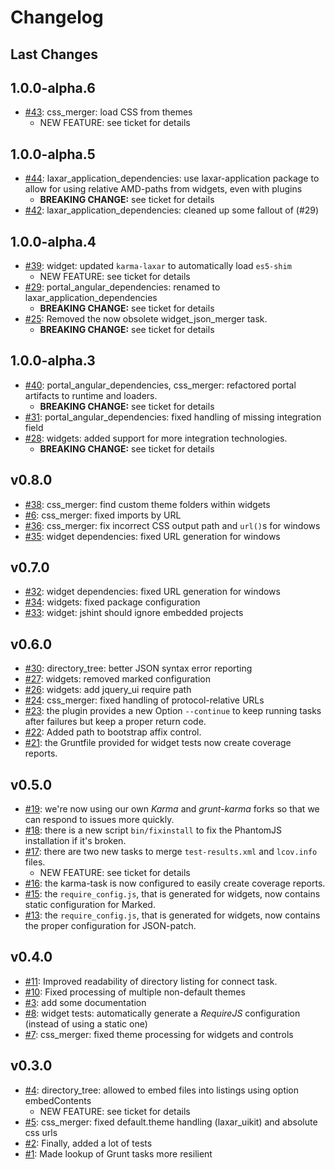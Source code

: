 # Changelog

## Last Changes


## 1.0.0-alpha.6

- [#43](https://github.com/LaxarJS/grunt-laxar/issues/43): css_merger: load CSS from themes
    + NEW FEATURE: see ticket for details


## 1.0.0-alpha.5

- [#44](https://github.com/LaxarJS/grunt-laxar/issues/44): laxar_application_dependencies: use laxar-application package to allow for using relative AMD-paths from widgets, even with plugins
    + **BREAKING CHANGE:** see ticket for details
- [#42](https://github.com/LaxarJS/grunt-laxar/issues/42): laxar_application_dependencies: cleaned up some fallout of (#29)


## 1.0.0-alpha.4

- [#39](https://github.com/LaxarJS/grunt-laxar/issues/39): widget: updated `karma-laxar` to automatically load `es5-shim`
    + NEW FEATURE: see ticket for details
- [#29](https://github.com/LaxarJS/grunt-laxar/issues/29): portal_angular_dependencies: renamed to laxar_application_dependencies
    + **BREAKING CHANGE:** see ticket for details
- [#25](https://github.com/LaxarJS/grunt-laxar/issues/25): Removed the now obsolete widget_json_merger task.
    + **BREAKING CHANGE:** see ticket for details


## 1.0.0-alpha.3

- [#40](https://github.com/LaxarJS/grunt-laxar/issues/40): portal_angular_dependencies, css_merger: refactored portal artifacts to runtime and loaders.
    + **BREAKING CHANGE:** see ticket for details
- [#31](https://github.com/LaxarJS/grunt-laxar/issues/31): portal_angular_dependencies: fixed handling of missing integration field
- [#28](https://github.com/LaxarJS/grunt-laxar/issues/28): widgets: added support for more integration technologies.
    + **BREAKING CHANGE:** see ticket for details


## v0.8.0

- [#38](https://github.com/LaxarJS/grunt-laxar/issues/38): css_merger: find custom theme folders within widgets
- [#6](https://github.com/LaxarJS/grunt-laxar/issues/6): css_merger: fixed imports by URL
- [#36](https://github.com/LaxarJS/grunt-laxar/issues/36): css_merger: fix incorrect CSS output path and `url()`s for windows
- [#35](https://github.com/LaxarJS/grunt-laxar/issues/35): widget dependencies: fixed URL generation for windows


## v0.7.0

- [#32](https://github.com/LaxarJS/grunt-laxar/issues/32): widget dependencies: fixed URL generation for windows
- [#34](https://github.com/LaxarJS/grunt-laxar/issues/34): widgets: fixed package configuration
- [#33](https://github.com/LaxarJS/grunt-laxar/issues/33): widget: jshint should ignore embedded projects


## v0.6.0

- [#30](https://github.com/LaxarJS/grunt-laxar/issues/30): directory_tree: better JSON syntax error reporting
- [#27](https://github.com/LaxarJS/grunt-laxar/issues/27): widgets: removed marked configuration
- [#26](https://github.com/LaxarJS/grunt-laxar/issues/26): widgets: add jquery_ui require path
- [#24](https://github.com/LaxarJS/grunt-laxar/issues/24): css_merger: fixed handling of protocol-relative URLs
- [#23](https://github.com/LaxarJS/grunt-laxar/issues/23): the plugin provides a new Option `--continue` to keep running tasks after failures but keep a proper return code.
- [#22](https://github.com/LaxarJS/grunt-laxar/issues/22): Added path to bootstrap affix control.
- [#21](https://github.com/LaxarJS/grunt-laxar/issues/21): the Gruntfile provided for widget tests now create coverage reports.


## v0.5.0

- [#19](https://github.com/LaxarJS/grunt-laxar/issues/19): we're now using our own _Karma_ and _grunt-karma_ forks so that we can respond to issues more quickly.
- [#18](https://github.com/LaxarJS/grunt-laxar/issues/18): there is a new script `bin/fixinstall` to fix the PhantomJS installation if it's broken.
- [#17](https://github.com/LaxarJS/grunt-laxar/issues/17): there are two new tasks to merge `test-results.xml` and `lcov.info` files.
    + NEW FEATURE: see ticket for details
- [#16](https://github.com/LaxarJS/grunt-laxar/issues/16): the karma-task is now configured to easily create coverage reports.
- [#15](https://github.com/LaxarJS/grunt-laxar/issues/15): the `require_config.js`, that is generated for widgets, now contains static configuration for Marked.
- [#13](https://github.com/LaxarJS/grunt-laxar/issues/13): the `require_config.js`, that is generated for widgets, now contains the proper configuration for JSON-patch.


## v0.4.0

- [#11](https://github.com/LaxarJS/grunt-laxar/issues/11): Improved readability of directory listing for connect task.
- [#10](https://github.com/LaxarJS/grunt-laxar/issues/10): Fixed processing of multiple non-default themes
- [#3](https://github.com/LaxarJS/grunt-laxar/issues/3): add some documentation
- [#8](https://github.com/LaxarJS/grunt-laxar/issues/8): widget tests: automatically generate a *RequireJS* configuration (instead of using a static one)
- [#7](https://github.com/LaxarJS/grunt-laxar/issues/7): css_merger: fixed theme processing for widgets and controls


## v0.3.0

- [#4](https://github.com/LaxarJS/grunt-laxar/issues/4): directory_tree: allowed to embed files into listings using option embedContents
    + NEW FEATURE: see ticket for details
- [#5](https://github.com/LaxarJS/grunt-laxar/issues/5): css_merger: fixed default.theme handling (laxar_uikit) and absolute css urls
- [#2](https://github.com/LaxarJS/grunt-laxar/issues/2): Finally, added a lot of tests
- [#1](https://github.com/LaxarJS/grunt-laxar/issues/1): Made lookup of Grunt tasks more resilient
